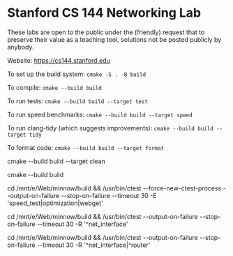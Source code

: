 Stanford CS 144 Networking Lab
==============================

These labs are open to the public under the (friendly) request that to
preserve their value as a teaching tool, solutions not be posted
publicly by anybody.

Website: https://cs144.stanford.edu

To set up the build system: `cmake -S . -B build`

To compile: `cmake --build build`

To run tests: `cmake --build build --target test`

To run speed benchmarks: `cmake --build build --target speed`

To run clang-tidy (which suggests improvements): `cmake --build build --target tidy`

To format code: `cmake --build build --target format`

cmake --build build --target clean

cmake --build build

cd /mnt/e/Web/minnow/build && /usr/bin/ctest --force-new-ctest-process --output-on-failure --stop-on-failure --timeout 30 -E 'speed_test|optimization|webget'

cd /mnt/e/Web/minnow/build && /usr/bin/ctest --output-on-failure --stop-on-failure --timeout 30 -R '^net_interface'

cd /mnt/e/Web/minnow/build && /usr/bin/ctest --output-on-failure --stop-on-failure --timeout 30 -R '^net_interface|^router'